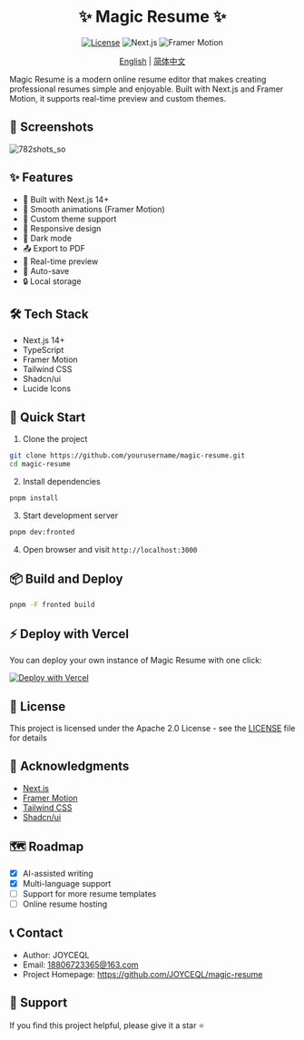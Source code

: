 <div align="center">

# ✨ Magic Resume ✨

[![License](https://img.shields.io/badge/License-Apache_2.0-blue.svg)](https://opensource.org/licenses/Apache-2.0)
![Next.js](https://img.shields.io/badge/Next.js-14.0-black)
![Framer Motion](https://img.shields.io/badge/Framer_Motion-10.0-purple)

[English](./README.md) | [简体中文](./README.zh-CN.md)

</div>

Magic Resume is a modern online resume editor that makes creating professional resumes simple and enjoyable. Built with Next.js and Framer Motion, it supports real-time preview and custom themes.

## 📸 Screenshots

![782shots_so](https://github.com/user-attachments/assets/dda52f82-10eb-4f8d-a643-a11c3c4da35f)


## ✨ Features

- 🚀 Built with Next.js 14+
- 💫 Smooth animations (Framer Motion)
- 🎨 Custom theme support
- 📱 Responsive design
- 🌙 Dark mode
- 📤 Export to PDF
- 🔄 Real-time preview
- 💾 Auto-save
- 🔒 Local storage

## 🛠️ Tech Stack

- Next.js 14+
- TypeScript
- Framer Motion
- Tailwind CSS
- Shadcn/ui
- Lucide Icons

## 🚀 Quick Start

1. Clone the project

```bash
git clone https://github.com/yourusername/magic-resume.git
cd magic-resume
```

2. Install dependencies

```bash
pnpm install
```

3. Start development server

```bash
pnpm dev:fronted
```

4. Open browser and visit `http://localhost:3000`

## 📦 Build and Deploy

```bash
pnpm -F fronted build
```

## ⚡ Deploy with Vercel

You can deploy your own instance of Magic Resume with one click:

[![Deploy with Vercel](https://vercel.com/button)](https://vercel.com/new/clone?repository-url=https%3A%2F%2Fgithub.com%2FJOYCEQL%2Fmagic-resume)


## 📝 License

This project is licensed under the Apache 2.0 License - see the [LICENSE](LICENSE) file for details

## 🙏 Acknowledgments

- [Next.js](https://nextjs.org/)
- [Framer Motion](https://www.framer.com/motion/)
- [Tailwind CSS](https://tailwindcss.com/)
- [Shadcn/ui](https://ui.shadcn.com/)

## 🗺️ Roadmap

- [x] AI-assisted writing
- [x] Multi-language support
- [ ] Support for more resume templates
- [ ] Online resume hosting

## 📞 Contact

- Author: JOYCEQL
- Email: 18806723365@163.com
- Project Homepage: https://github.com/JOYCEQL/magic-resume

## 🌟 Support

If you find this project helpful, please give it a star ⭐️
